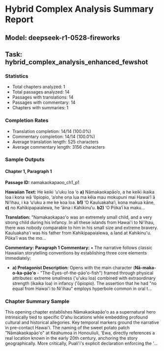 # Hybrid Complex Analysis Summary Report
## Model: deepseek-r1-0528-fireworks
## Task: hybrid_complex_analysis_enhanced_fewshot

### Statistics
- Total chapters analyzed: 1
- Total passages analyzed: 14
- Passages with translations: 14
- Passages with commentary: 14
- Chapters with summaries: 1

### Completion Rates
- Translation completion: 14/14 (100.0%)
- Commentary completion: 14/14 (100.0%)
- Average translation length: 525 characters
- Average commentary length: 3156 characters

### Sample Outputs

#### Chapter 1, Paragraph 1
**Passage ID:** namakaokapaoo_ch1_p1

**Hawaiian Text:**
He keiki ‘u‘uku loa ‘o **a)** Nāmakaokapāo‘o, a he  keiki ikaika loa i kona wā ‘ōpiopio, ‘a‘ohe ona lua  ma kēia mau mokupuni mai Hawai‘i ā Ni‘ihau, i ka  ‘u‘uku a me ke koa loa. **b1)** ‘O Kauluakaha‘i, kona   makua kāne, **c)** no Kahikipapaialewa, he ‘āina i  Kahikinu‘u. **b2)** ‘O Pōka‘ī ka maku...

**Translation:**
"Namakaokapao'o was an extremely small child, and a very strong child during his infancy. In all these islands from Hawai'i to Ni'ihau, there was nobody comparable to him in his small size and extreme bravery. Kauluakaha'i was his father from Kahikipapaialewa, a land at Kahikinu'u. Pōka'ī was the mo...

**Commentary:**
**Paragraph 1 Commentary:**
• The narrative follows classic Hawaiian storytelling conventions by establishing three core elements immediately:
  - **a) Protagonist Description:** Opens with the main character (**Nā-maka-o-ka-pāo'o** - "The-Eyes-of-the-pāo'o-fish") framed through physical attributes: extreme smallness ('u'uku loa) combined with extraordinary strength (ikaika loa) in infancy ('ōpiopio). The assertion that he had "no equal from Hawai'i to Ni'ihau" employs hyperbole common in oral t...

### Chapter Summary Sample
This opening chapter establishes Nāmakaokapāo'o as a supernatural hero intrinsically tied to specific O'ahu locations while embedding profound cultural and historical allegories. Key temporal markers ground the narrative in pre-contact Hawai'i. The naming of the sweet potato patch "Nāmakaokapāo'o" at Keahumoa in Honouliuli, 'Ewa, directly references a real location known in the early 20th century, anchoring the story geographically. More critically, Puali'i's explicit declaration enforcing the '...
